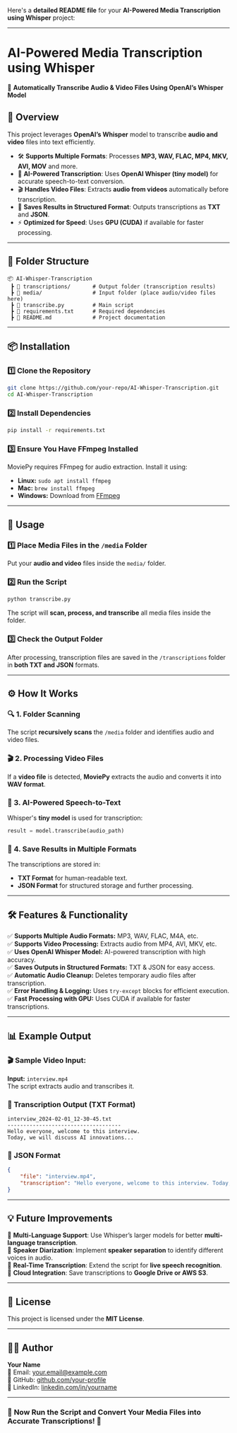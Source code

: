 Here's a **detailed README file** for your **AI-Powered Media Transcription using Whisper** project:  

---

# **AI-Powered Media Transcription using Whisper**  
🚀 **Automatically Transcribe Audio & Video Files Using OpenAI’s Whisper Model**  

## **📌 Overview**  
This project leverages **OpenAI’s Whisper** model to transcribe **audio and video** files into text efficiently.  
- 🛠 **Supports Multiple Formats**: Processes **MP3, WAV, FLAC, MP4, MKV, AVI, MOV** and more.  
- 🎯 **AI-Powered Transcription**: Uses **OpenAI Whisper (tiny model)** for accurate speech-to-text conversion.  
- 🎬 **Handles Video Files**: Extracts **audio from videos** automatically before transcription.  
- 📂 **Saves Results in Structured Format**: Outputs transcriptions as **TXT** and **JSON**.  
- ⚡ **Optimized for Speed**: Uses **GPU (CUDA)** if available for faster processing.  

---

## **📁 Folder Structure**  
```
📦 AI-Whisper-Transcription
 ┣ 📂 transcriptions/       # Output folder (transcription results)
 ┣ 📂 media/                # Input folder (place audio/video files here)
 ┣ 📜 transcribe.py         # Main script
 ┣ 📜 requirements.txt      # Required dependencies
 ┣ 📜 README.md             # Project documentation
```

---

## **📦 Installation**  
### **1️⃣ Clone the Repository**  
```bash
git clone https://github.com/your-repo/AI-Whisper-Transcription.git
cd AI-Whisper-Transcription
```

### **2️⃣ Install Dependencies**  
```bash
pip install -r requirements.txt
```

### **3️⃣ Ensure You Have FFmpeg Installed**  
MoviePy requires FFmpeg for audio extraction. Install it using:  
- **Linux:** `sudo apt install ffmpeg`  
- **Mac:** `brew install ffmpeg`  
- **Windows:** Download from [FFmpeg](https://ffmpeg.org/download.html)  

---

## **🚀 Usage**  
### **1️⃣ Place Media Files in the `/media` Folder**  
Put your **audio and video** files inside the `media/` folder.  

### **2️⃣ Run the Script**  
```bash
python transcribe.py
```
The script will **scan, process, and transcribe** all media files inside the folder.  

### **3️⃣ Check the Output Folder**  
After processing, transcription files are saved in the `/transcriptions` folder in **both TXT and JSON** formats.  

---

## **⚙️ How It Works**
### **🔍 1. Folder Scanning**  
The script **recursively scans** the `/media` folder and identifies audio and video files.

### **🎬 2. Processing Video Files**  
If a **video file** is detected, **MoviePy** extracts the audio and converts it into **WAV format**.

### **🧠 3. AI-Powered Speech-to-Text**  
Whisper's **tiny model** is used for transcription:
```python
result = model.transcribe(audio_path)
```

### **📂 4. Save Results in Multiple Formats**  
The transcriptions are stored in:
- **TXT Format** for human-readable text.
- **JSON Format** for structured storage and further processing.

---

## **🛠 Features & Functionality**
✅ **Supports Multiple Audio Formats:** MP3, WAV, FLAC, M4A, etc.  
✅ **Supports Video Processing:** Extracts audio from MP4, AVI, MKV, etc.  
✅ **Uses OpenAI Whisper Model:** AI-powered transcription with high accuracy.  
✅ **Saves Outputs in Structured Formats:** TXT & JSON for easy access.  
✅ **Automatic Audio Cleanup:** Deletes temporary audio files after transcription.  
✅ **Error Handling & Logging:** Uses `try-except` blocks for efficient execution.  
✅ **Fast Processing with GPU:** Uses CUDA if available for faster transcriptions.  

---

## **📊 Example Output**
### **🎬 Sample Video Input:**  
**Input:** `interview.mp4`  
The script extracts audio and transcribes it.

### **📂 Transcription Output (TXT Format)**
```
interview_2024-02-01_12-30-45.txt
------------------------------------
Hello everyone, welcome to this interview.
Today, we will discuss AI innovations...
```

### **📜 JSON Format**
```json
{
    "file": "interview.mp4",
    "transcription": "Hello everyone, welcome to this interview. Today, we will discuss AI innovations..."
}
```

---

## **💡 Future Improvements**
🔹 **Multi-Language Support**: Use Whisper’s larger models for better **multi-language transcription**.  
🔹 **Speaker Diarization**: Implement **speaker separation** to identify different voices in audio.  
🔹 **Real-Time Transcription**: Extend the script for **live speech recognition**.  
🔹 **Cloud Integration**: Save transcriptions to **Google Drive or AWS S3**.  

---

## **📜 License**
This project is licensed under the **MIT License**.

---

## **👨‍💻 Author**
**Your Name**  
📧 Email: your.email@example.com  
🔗 GitHub: [github.com/your-profile](https://github.com/your-profile)  
🚀 LinkedIn: [linkedin.com/in/yourname](https://linkedin.com/in/yourname)  

---

### 🚀 **Now Run the Script and Convert Your Media Files into Accurate Transcriptions!** 🎉
